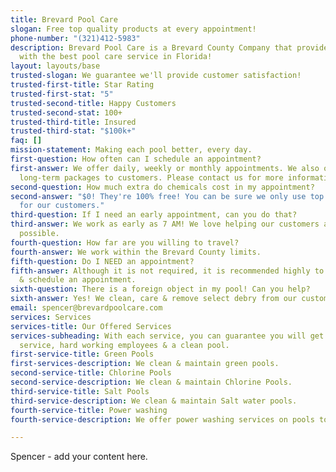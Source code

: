 ```yaml
---
title: Brevard Pool Care
slogan: Free top quality products at every appointment!
phone-number: "(321)412-5983"
description: Brevard Pool Care is a Brevard County Company that provides it's customers
  with the best pool care service in Florida!
layout: layouts/base
trusted-slogan: We guarantee we'll provide customer satisfaction!
trusted-first-title: Star Rating
trusted-first-stat: "5"
trusted-second-title: Happy Customers
trusted-second-stat: 100+
trusted-third-title: Insured
trusted-third-stat: "$100k+"
faq: []
mission-statement: Making each pool better, every day.
first-question: How often can I schedule an appointment?
first-answer: We offer daily, weekly or monthly appointments. We also offer select
  long-term packages to customers. Please contact us for more information.
second-question: How much extra do chemicals cost in my appointment?
second-answer: "$0! They're 100% free! You can be sure we only use top quality products
  for our customers."
third-question: If I need an early appointment, can you do that?
third-answer: We work as early as 7 AM! We love helping our customers as early as
  possible.
fourth-question: How far are you willing to travel?
fourth-answer: We work within the Brevard County limits.
fifth-question: Do I NEED an appointment?
fifth-answer: Although it is not required, it is recommended highly to contact us
  & schedule an appointment.
sixth-question: There is a foreign object in my pool! Can you help?
sixth-answer: Yes! We clean, care & remove select debry from our customer's pools!
email: spencer@brevardpoolcare.com
services: Services
services-title: Our Offered Services
services-subheading: With each service, you can guarantee you will get top notch customer
  service, hard working employees & a clean pool.
first-service-title: Green Pools
first-services-description: We clean & maintain green pools.
second-service-title: Chlorine Pools
second-service-description: We clean & maintain Chlorine Pools.
third-service-title: Salt Pools
third-service-description: We clean & maintain Salt water pools.
fourth-service-title: Power washing
fourth-service-description: We offer power washing services on pools to all our customers!

---
```

Spencer - add your content here.